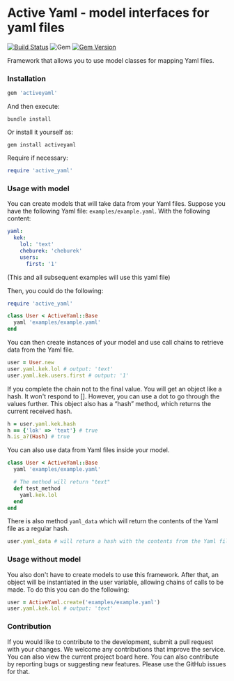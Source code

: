 # Active Yaml - model interfaces for yaml files

[![Build Status](https://github.com/leonovk/activeyaml/actions/workflows/ruby.yml/badge.svg)](https://github.com/leonovk/activeyaml/actions/workflows/ruby.yml) ![Gem](https://img.shields.io/gem/dt/activeyaml) [![Gem Version](https://badge.fury.io/rb/activeyaml.svg)](https://badge.fury.io/rb/activeyaml)

Framework that allows you to use model classes for mapping Yaml files.

### Installation

```ruby
gem 'activeyaml'
```
And then execute:

```bundle install```

Or install it yourself as:

```gem install activeyaml```

Require if necessary:

```ruby
require 'active_yaml'
```
### Usage with model

You can create models that will take data from your Yaml files. Suppose you have the following Yaml file: `examples/example.yaml`. With the following content:

```yaml
yaml:
  kek:
    lol: 'text'
    cheburek: 'cheburek'
    users:
      first: '1'
```
(This and all subsequent examples will use this yaml file)

Then, you could do the following:

```ruby
require 'active_yaml'

class User < ActiveYaml::Base
  yaml 'examples/example.yaml'
end
```
You can then create instances of your model and use call chains to retrieve data from the Yaml file.

```ruby
user = User.new
user.yaml.kek.lol # output: 'text'
user.yaml.kek.users.first # output: '1'
```

If you complete the chain not to the final value. You will get an object like a hash. It won't respond to []. However, you can use a dot to go through the values further. This object also has a “hash” method, which returns the current received hash.

```ruby
h = user.yaml.kek.hash
h == {'lok' => 'text'} # true
h.is_a?(Hash) # true
```

You can also use data from Yaml files inside your model.

```ruby
class User < ActiveYaml::Base
  yaml 'examples/example.yaml'

  # The method will return "text"
  def test_method
    yaml.kek.lol
  end
end
```

There is also method `yaml_data` which will return the contents of the Yaml file as a regular hash.

```ruby
user.yaml_data # will return a hash with the contents from the Yaml file
```

### Usage without model
You also don't have to create models to use this framework. After that, an object will be instantiated in the user variable, allowing chains of calls to be made. To do this you can do the following:

```ruby
user = ActiveYaml.create('examples/example.yaml')
user.yaml.kek.lol # output: 'text'
```

### Contribution

If you would like to contribute to the development, submit a pull request with your changes. We welcome any contributions that improve the service. You can also view the current project board here.  You can also contribute by reporting bugs or suggesting new features. Please use the GitHub issues for that.
